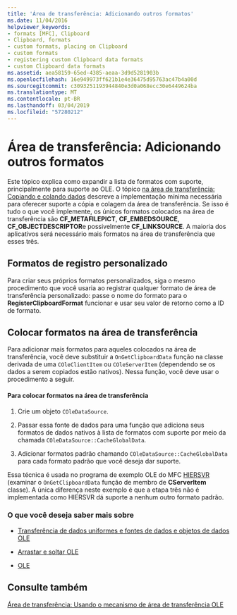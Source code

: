 ```yaml
---
title: 'Área de transferência: Adicionando outros formatos'
ms.date: 11/04/2016
helpviewer_keywords:
- formats [MFC], Clipboard
- Clipboard, formats
- custom formats, placing on Clipboard
- custom formats
- registering custom Clipboard data formats
- custom Clipboard data formats
ms.assetid: aea58159-65ed-4385-aeaa-3d9d5281903b
ms.openlocfilehash: 16e949973ff621b1e4e36475d95763ac47b4a00d
ms.sourcegitcommit: c3093251193944840e3d0a068ecc30e6449624ba
ms.translationtype: MT
ms.contentlocale: pt-BR
ms.lasthandoff: 03/04/2019
ms.locfileid: "57280212"
---
```

# <a name="clipboard-adding-other-formats"></a>Área de transferência: Adicionando outros formatos

Este tópico explica como expandir a lista de formatos com suporte, principalmente para suporte ao OLE. O tópico [na área de transferência: Copiando e colando dados](../mfc/clipboard-copying-and-pasting-data.md) descreve a implementação mínima necessária para oferecer suporte a cópia e colagem da área de transferência. Se isso é tudo o que você implemente, os únicos formatos colocados na área de transferência são **CF_METAFILEPICT**, **CF_EMBEDSOURCE**, **CF_OBJECTDESCRIPTOR**e possivelmente **CF_LINKSOURCE**. A maioria dos aplicativos será necessário mais formatos na área de transferência que esses três.

##  <a name="_core_registering_custom_formats"></a> Formatos de registro personalizado

Para criar seus próprios formatos personalizados, siga o mesmo procedimento que você usaria ao registrar qualquer formato de área de transferência personalizado: passe o nome do formato para o **RegisterClipboardFormat** funcionar e usar seu valor de retorno como a ID de formato.

##  <a name="_core_placing_formats_on_the_clipboard"></a> Colocar formatos na área de transferência

Para adicionar mais formatos para aqueles colocados na área de transferência, você deve substituir a `OnGetClipboardData` função na classe derivada de uma `COleClientItem` ou `COleServerItem` (dependendo se os dados a serem copiados estão nativos). Nessa função, você deve usar o procedimento a seguir.

#### <a name="to-place-formats-on-the-clipboard"></a>Para colocar formatos na área de transferência

1. Crie um objeto `COleDataSource`.

1. Passar essa fonte de dados para uma função que adiciona seus formatos de dados nativos à lista de formatos com suporte por meio da chamada `COleDataSource::CacheGlobalData`.

1. Adicionar formatos padrão chamando `COleDataSource::CacheGlobalData` para cada formato padrão que você deseja dar suporte.

Essa técnica é usada no programa de exemplo OLE do MFC [HIERSVR](../visual-cpp-samples.md) (examinar o `OnGetClipboardData` função de membro de **CServerItem** classe). A única diferença neste exemplo é que a etapa três não é implementada como HIERSVR dá suporte a nenhum outro formato padrão.

### <a name="what-do-you-want-to-know-more-about"></a>O que você deseja saber mais sobre

- [Transferência de dados uniformes e fontes de dados e objetos de dados OLE](../mfc/data-objects-and-data-sources-ole.md)

- [Arrastar e soltar OLE](../mfc/drag-and-drop-ole.md)

- [OLE](../mfc/ole-background.md)

## <a name="see-also"></a>Consulte também

[Área de transferência: Usando o mecanismo de área de transferência OLE](../mfc/clipboard-using-the-ole-clipboard-mechanism.md)
